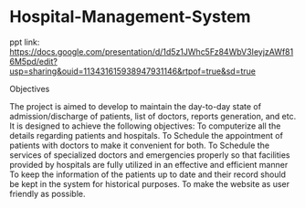 # Hospital-Management-System
ppt link: https://docs.google.com/presentation/d/1d5z1JWhc5Fz84WbV3IeyjzAWf816M5pd/edit?usp=sharing&ouid=113431615938947931146&rtpof=true&sd=true

Objectives

The project is aimed to develop to maintain the day-to-day state of admission/discharge of patients, list of doctors, reports generation, and etc. It is designed to achieve the following objectives:
To computerize all the details regarding patients and hospitals.
To Schedule the appointment of patients with doctors to make it convenient for both.
To Schedule the services of specialized doctors and emergencies properly so that facilities provided by hospitals are fully utilized in an effective and efficient manner
To keep the information of the patients up to date and their record should be kept in the system for historical purposes.
To make the website as user friendly as possible.

